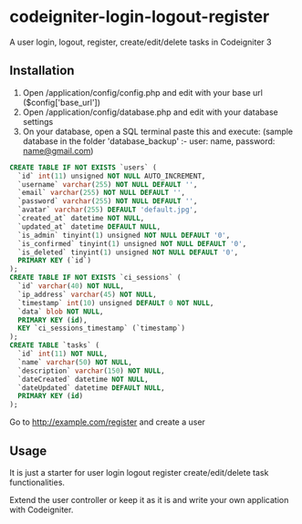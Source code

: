 # codeigniter-login-logout-register
A user login, logout, register, create/edit/delete tasks in Codeigniter 3

## Installation
1. Open /application/config/config.php and edit with your base url ($config['base_url'])
2. Open /application/config/database.php and edit with your database settings
3. On your database, open a SQL terminal paste this and execute: (sample database in the folder 'database_backup' :- user: name, password: name@gmail.com)

```sql
CREATE TABLE IF NOT EXISTS `users` (
  `id` int(11) unsigned NOT NULL AUTO_INCREMENT,
  `username` varchar(255) NOT NULL DEFAULT '',
  `email` varchar(255) NOT NULL DEFAULT '',
  `password` varchar(255) NOT NULL DEFAULT '',
  `avatar` varchar(255) DEFAULT 'default.jpg',
  `created_at` datetime NOT NULL,
  `updated_at` datetime DEFAULT NULL,
  `is_admin` tinyint(1) unsigned NOT NULL DEFAULT '0',
  `is_confirmed` tinyint(1) unsigned NOT NULL DEFAULT '0',
  `is_deleted` tinyint(1) unsigned NOT NULL DEFAULT '0',
  PRIMARY KEY (`id`)
);
CREATE TABLE IF NOT EXISTS `ci_sessions` (
  `id` varchar(40) NOT NULL,
  `ip_address` varchar(45) NOT NULL,
  `timestamp` int(10) unsigned DEFAULT 0 NOT NULL,
  `data` blob NOT NULL,
  PRIMARY KEY (id),
  KEY `ci_sessions_timestamp` (`timestamp`)
);
CREATE TABLE `tasks` (
  `id` int(11) NOT NULL,
  `name` varchar(50) NOT NULL,
  `description` varchar(150) NOT NULL,
  `dateCreated` datetime NOT NULL,
  `dateUpdated` datetime DEFAULT NULL,
  PRIMARY KEY (id)
);
```
Go to http://example.com/register and create a user

## Usage
It is just a starter for user login logout register create/edit/delete task functionalities.

Extend the user controller or keep it as it is and write your own application with Codeigniter.
